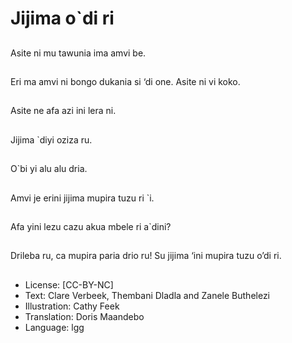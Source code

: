 # Jijima o`di ri

##
Asite ni mu tawunia ima
amvi be.

##
Eri ma amvi ni bongo
dukania si ‘di one. Asite
ni vi koko.

##
Asite ne afa azi ini lera
ni.

##
Jijima `diyi oziza ru.

##
O`bi yi alu alu dria.

##
Amvi je erini jijima
mupira tuzu ri `i.

##
Afa yini lezu cazu akua
mbele ri a`dini?

##
Drileba ru, ca mupira
paria drio ru! Su jijima
‘ini mupira tuzu o’di ri.

##
* License: [CC-BY-NC]
* Text: Clare Verbeek, Thembani Dladla and Zanele Buthelezi
* Illustration: Cathy Feek
* Translation: Doris Maandebo
* Language: lgg
